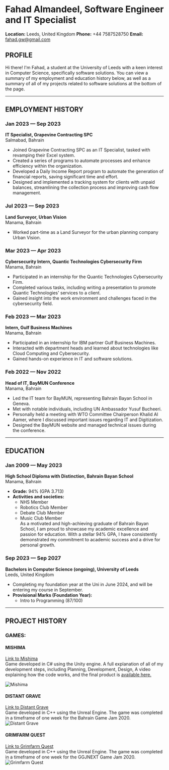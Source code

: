 # Fahad Almandeel, Software Engineer and IT Specialist
**Location:** Leeds, United Kingdom 
**Phone:** +44 7587528750 
**Email:** fahad.gw@gmail.com  

## PROFILE
Hi there! I'm Fahad, a student at the University of Leeds with a keen interest in Computer Science, specifically software solutions. You can view a summary of my employment and education history below, as well as a summary of all of my projects related to software solutions at the bottom of the page.

---

## EMPLOYMENT HISTORY
### Jan 2023 — Sep 2023  
**IT Specialist, Grapevine Contracting SPC**  
Salmabad, Bahrain
- Joined Grapevine Contracting SPC as an IT Specialist, tasked with revamping their Excel system.  
- Created a series of programs to automate processes and enhance efficiency within the organization.  
- Developed a Daily Income Report program to automate the generation of financial reports, saving significant time and effort.  
- Designed and implemented a tracking system for clients with unpaid balances, streamlining the collection process and improving cash flow management.  

### Jul 2023 — Sep 2023  
**Land Surveyor, Urban Vision**  
Manama, Bahrain 
- Worked part-time as a Land Surveyor for the urban planning company Urban Vision.  

### Mar 2023 — Apr 2023  
**Cybersecurity Intern, Quantic Technologies Cybersecurity Firm**  
Manama, Bahrain
- Participated in an internship for the Quantic Technologies Cybersecurity Firm.  
- Completed various tasks, including writing a presentation to promote Quantic Technologies' services to a client.  
- Gained insight into the work environment and challenges faced in the cybersecurity field.  

### Feb 2023 — Mar 2023  
**Intern, Gulf Business Machines**  
Manama, Bahrain
- Participated in an internship for IBM partner Gulf Business Machines.  
- Interacted with department heads and learned about technologies like Cloud Computing and Cybersecurity.  
- Gained hands-on experience in IT and software solutions.  

### Feb 2022 — Nov 2022  
**Head of IT, BayMUN Conference**  
Manama, Bahrain
- Led the IT team for BayMUN, representing Bahrain Bayan School in Geneva.  
- Met with notable individuals, including UN Ambassador Yusuf Bucheeri.  
- Personally held a meeting with WTO Committee Chairperson Khalid Al Aamer, where I discussed important issues regarding IT and Digitization.  
- Designed the BayMUN website and managed technical issues during the conference.

---

## EDUCATION  
### Jan 2009 — May 2023  
**High School Diploma with Distinction, Bahrain Bayan School**  
Manama, Bahrain
- **Grade:** 94% (GPA 3.713)  
- **Activities and societies:**  
  - NHS Member  
  - Robotics Club Member  
  - Debate Club Member  
  - Music Club Member  
As a motivated and high-achieving graduate of Bahrain Bayan School, I am proud to showcase my academic excellence and passion for education. With a stellar 94% GPA, I have consistently demonstrated my commitment to academic success and a drive for personal growth.  

### Sep 2023 — Sep 2027  
**Bachelors in Computer Science (ongoing), University of Leeds**  
Leeds, United Kingdom
- Completing my foundation year at the Uni in June 2024, and will be entering my course in September. 
- **Provisional Marks (Foundation Year):**  
  - Intro to Programming (87/100)

---

## PROJECT HISTORY

### GAMES:

#### MISHIMA  
[Link to Mishima](https://fmandeel.itch.io/mishima)  
Game developed in C# using the Unity engine. A full explanation of all of my development steps, including Planning, Development, Design, A video explaining how the code works, and the final product is [available here.](https://gofile.io/d/oh0ldQ)

![Mishima](https://img.itch.zone/aW1nLzEwODg3OTczLnBuZw==/315x250%23c/jikhqH.png)

#### DISTANT GRAVE  
[Link to Distant Grave](https://fmandeel.itch.io/distant-grave)  
Game developed in C++ using the Unreal Engine. The game was completed in a timeframe of one week for the Bahrain Game Jam 2020.
![Distant Grave](https://img.itch.zone/aW1nLzQ4MzA2NjAucG5n/315x250%23c/%2Basvef.png)

#### GRIMFARM QUEST  
[Link to Grimfarm Quest](https://fmandeel.itch.io/grimfarm-quest)  
Game developed in C++ using the Unreal Engine. The game was completed in a timeframe of one week for the GGJNEXT Game Jam 2020.
![Grimfarm Quest](https://img.itch.zone/aW1nLzM5Mjg1NTQucG5n/315x250%23c/dWTF36.png)

